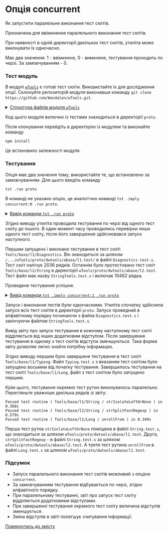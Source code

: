 # Опція concurrent

Як запустити паралельне виконання тест сюітів.

Призначена для ввімкнення паралельного виконання тест сюітів.

При наявності в одній директорії декількох тест сюітів, утиліта може виконувати їх одночасно.

Має два значення: 1 - ввімкнене, 0 - вимкнене, тестування проходить по черзі. За замовчуванням - 0.

### Тест модуль

В модулі [`wTools`](<https://github.com/Wandalen/wTools>) є готові тест сюіти. Використайте їх для дослідження опції. Склонуйте репозиторій модуля виконавши команду `git clone https://github.com/Wandalen/wTools.git`.

<details>
  <summary><u>Структура файлів модуля <code>wTools</code></u></summary>

```
wTools
   ├── .git
   ├── doc
   ├── out
   ├── proto
   ├── sample
   ├── ...
   └── package.json
```

</details>

Код цього модуля включно із тестами знаходиться в директорії `proto`.

Після клонування перейдіть в директорію із модулем та виконайте команду

```
npm install
```

Це встановило залежності модуля.

### Тестування

Опція має два значення тому, використайте те, що встановлено за замовчуванням. Для цього введіть команду

```
tst .run proto
```

В команді не указано опцію, це аналогічно команді `tst .imply concurrent:0 .run proto`.

<details>
  <summary><u>Вивід команди <code>tst .run proto</code></u></summary>

```
[user@user ~]$ tst .run proto

    Running test suite ( Tools/base/l1/Diagnostics ) ..
      at  /.../wTools/proto/dwtools/abase/l1.test/Diagnostics.test.s:2036

      Passed test routine ( Tools/base/l1/Diagnostics / _err ) in 0.103s
      Passed test routine ( Tools/base/l1/Diagnostics / err ) in 0.070s
      Passed test routine ( Tools/base/l1/Diagnostics / errLog ) in 0.066s
      ...
    Passed test checks 290 / 290
    Passed test cases 142 / 142
    Passed test routines 21 / 21
    Test suite ( Tools/base/l1/Diagnostics ) ... in 2.949s ... ok

    Running test suite ( Tools/base/l1/Entity ) ..
    at  /.../wTools/proto/dwtools/abase/l1.test/Entity.test.s:3276

      Passed test routine ( Tools/base/l1/Entity / eachSample ) in 0.472s
      Passed test routine ( Tools/base/l1/Entity / entityEach ) in 0.273s
      Passed test routine ( Tools/base/l1/Entity / entityEachKey ) in 0.234s
      ...

    Passed test checks 636 / 636
    Passed test cases 226 / 226
    Passed test routines 18 / 18
    Test suite ( Tools/base/l1/Entity ) ... in 4.334s ... ok

    Running test suite ( Tools/base/l1/Long ) ..
    at  /.../wTools/proto/dwtools/abase/l1.test/Long.test.s:22325

      Passed test routine ( Tools/base/l1/Long / bufferRawIs ) in 0.145s
      Passed test routine ( Tools/base/l1/Long / bufferTypedIs ) in 0.146s
      Passed test routine ( Tools/base/l1/Long / bufferNodeIs ) in 0.122s
      ...

    Passed test checks 4285 / 4285
    Passed test cases 1883 / 1883
    Passed test routines 173 / 173
    Test suite ( Tools/base/l1/Long ) ... in 77.531s ... ok

    Running test suite ( Tools/base/l1/Map ) ..
    at  /.../wTools/proto/dwtools/abase/l1.test/Map.test.s:4034

      Passed test routine ( Tools/base/l1/Map / mapIs ) in 0.062s
      Passed test routine ( Tools/base/l1/Map / mapCloneAssigning ) in 0.081s
      Passed test routine ( Tools/base/l1/Map / mapExtendConditional ) in 0.072s
      ...

    Passed test checks 686 / 686
    Passed test cases 355 / 355
    Passed test routines 45 / 45
    Test suite ( Tools/base/l1/Map ) ... in 6.329s ... ok

    Running test suite ( Tools/base/l1/Regexp ) ..
    at  /.../wTools/proto/dwtools/abase/l1.test/Regexp.test.s:1749

      Passed test routine ( Tools/base/l1/Regexp / regexpIdentical ) in 0.069s
      Passed test routine ( Tools/base/l1/Regexp / regexpsSources ) in 0.143s
      Passed test routine ( Tools/base/l1/Regexp / regexpsJoin ) in 0.103s
      ...

    Passed test checks 237 / 237
    Passed test cases 211 / 211
    Passed test routines 15 / 15
    Test suite ( Tools/base/l1/Regexp ) ... in 4.755s ... ok

    Running test suite ( Tools/base/l1/Routine ) ..
    at  /.../wTools/proto/dwtools/abase/l1.test/Routine.test.s:1558

      Passed test routine ( Tools/base/l1/Routine / _routineJoin ) in 0.084s
      Passed test routine ( Tools/base/l1/Routine / constructorJoin ) in 0.165s
      Passed test routine ( Tools/base/l1/Routine / routineJoin ) in 0.075s
      ...

    Passed test checks 259 / 259
    Passed test cases 71 / 71
    Passed test routines 9 / 9
    Test suite ( Tools/base/l1/Routine ) ... in 2.290s ... ok

    Running test suite ( Tools/base/l1/String ) ..
    at  /.../wTools/proto/dwtools/abase/l1.test/String.test.s:3887

      Passed test routine ( Tools/base/l1/String / strLeft ) in 0.500s
      Passed test routine ( Tools/base/l1/String / strRight ) in 0.552s
      Passed test routine ( Tools/base/l1/String / strEquivalent ) in 0.075s
      ...

    Passed test checks 714 / 714
    Passed test cases 298 / 298
    Passed test routines 19 / 19
    Test suite ( Tools/base/l1/String ) ... in 6.814s ... ok

    Running test suite ( Tools/base/l1/Typing ) ..
    at  /.../wTools/proto/dwtools/abase/l1.test/Typing.test.s:97

      Passed test routine ( Tools/base/l1/Typing / objectLike ) in 0.074s
      Passed test routine ( Tools/base/l1/Typing / promiseIs ) in 0.042s
      Passed test routine ( Tools/base/l1/Typing / consequenceLike ) in 0.041s

    Passed test checks 20 / 20
    Passed test cases 2 / 2
    Passed test routines 3 / 3
    Test suite ( Tools/base/l1/Typing ) ... in 0.756s ... ok

    Running test suite ( Tools/base/l2/String ) ..
    at  /.../wTools/proto/dwtools/abase/l2.test/StringTools.test.s:10462

      Passed test routine ( Tools/base/l2/String / strRemoveBegin ) in 0.216s
      Passed test routine ( Tools/base/l2/String / strRemoveEnd ) in 0.226s
      Passed test routine ( Tools/base/l2/String / strRemove ) in 0.204s
      ...

    Passed test checks 1311 / 1311
    Passed test cases 930 / 930
    Passed test routines 40 / 40
    Test suite ( Tools/base/l2/String ) ... in 12.201s ... ok



  Testing ... in 85.676s ... ok
```

</details>

Згідно виводу утиліта проводила тестування по черзі від одного тест сюіту до іншого. В один момент часу проводились перевірки лише одного тест сюіту, після його завершення здійснювався запуск наступного.

Першим запущено і виконано тестування в тест сюіті `Tools/base/l1/Diagnostics`. Він знаходиться за шляхом `/.../wTools/proto/dwtools/abase/l1.test/` в файлі `Diagnostics.test.s`. Тест сюіт налічує 2036 рядків.
Останнім було протестовано тест сюіт `Tools/base/l2/String` в директорії `wTools/proto/dwtools/abase/l2.test`. Тест файл має назву `StringTools.test.s` і включає 10462 рядка.

Проведене тестування успішне.

<details>
  <summary><u>Вивід команди <code>tst .imply concurrent:1 .run proto</code></u></summary>

```
[user@user ~]$ tst .imply concurrent:1 .run proto

  Running test suite ( Tools/base/l1/Diagnostics ) ..
  at  /.../wTools/proto/dwtools/abase/l1.test/Diagnostics.test.s:309

    Passed test routine ( Tools/base/l1/Diagnostics / _err ) in 0.125s
    Running test suite ( Tools/base/l1/Entity ) ..
    at  /.../wTools/proto/dwtools/abase/l1.test/Entity.test.s:808

      Passed test routine ( Tools/base/l1/Entity / eachSample ) in 0.070s
      Running test suite ( Tools/base/l1/Long ) ..
        at  /.../wTools/proto/dwtools/abase/l1.test/Long.test.s:19500

          Passed test routine ( Tools/base/l1/Long / bufferFrom ) in 0.232s
          Running test suite ( Tools/base/l1/Map ) ..
          at  /.../wTools/proto/dwtools/abase/l1.test/Map.test.s:4034

            Passed test routine ( Tools/base/l1/Map / mapIs ) in 0.068s
            Running test suite ( Tools/base/l1/Regexp ) ..
            at  /.../wTools/proto/dwtools/abase/l1.test/Regexp.test.s:1749

              Passed test routine ( Tools/base/l1/Regexp / regexpIdentical ) in 0.078s
              Running test suite ( Tools/base/l1/Routine ) ..
              at  /.../wTools/proto/dwtools/abase/l1.test/Routine.test.s:1558

                Passed test routine ( Tools/base/l1/Routine / _routineJoin ) in 0.103s
                Running test suite ( Tools/base/l1/String ) ..
                at  /.../wTools/proto/dwtools/abase/l1.test/String.test.s:3887

                  Passed test routine ( Tools/base/l1/String / strLeft ) in 0.614s
                  Running test suite ( Tools/base/l1/Typing ) ..
                  at  /.../wTools/proto/dwtools/abase/l1.test/Typing.test.s:97

                    Passed test routine ( Tools/base/l1/Typing / objectLike ) in 0.081s
                    Running test suite ( Tools/base/l2/String ) ..
                    at  /.../wTools/proto/dwtools/abase/l2.test/StringTools.test.s:10502

                      Passed test routine ( Tools/base/l2/String / strRemoveBegin ) in 0.265s
                      Passed test routine ( Tools/base/l1/Long / bufferRelen ) in 0.074s
                      Passed test routine ( Tools/base/l1/Diagnostics / err ) in 0.070s
                      Passed test routine ( Tools/base/l1/Entity / entityMap ) in 0.107s
                      Passed test routine ( Tools/base/l1/Map / mapCloneAssigning ) in 0.084s
                      ...
                      Passed test routine ( Tools/base/l1/Map / mapComplement ) in 0.070s

                    Passed test checks 20 / 20
                    Passed test cases 2 / 2
                    Passed test routines 3 / 3
                    Test suite ( Tools/base/l1/Typing ) ... in 5.905s ... ok

                    Passed test routine ( Tools/base/l1/Regexp / regexpsAny ) in 0.091s
                    Passed test routine ( Tools/base/l1/Routine / routinesComposeAll ) in 0.094s
                    ...
                    Passed test routine ( Tools/base/l1/Map / mapFirstPair ) in 0.070s

                  Passed test checks 34 / 34
                  Passed test cases 30 / 30
                  Passed test routines 5 / 5
                  Test suite ( Tools/base/l1/Diagnostics ) ... in 9.168s ... ok

                  Passed test routine ( Tools/base/l1/Regexp / _regexpTest ) in 0.150s
                  Passed test routine ( Tools/base/l1/Routine / routinesChain ) in 0.083s
                  Passed test routine ( Tools/base/l1/String / strBeginOf ) in 0.133s
                  Passed test routine ( Tools/base/l2/String / strAppendOnce ) in 0.147s
                  Passed test routine ( Tools/base/l1/Long / longIs ) in 0.113s
some message
undefined
                  Passed test routine ( Tools/base/l1/Entity / entityLength ) in 0.073s
                  Passed test routine ( Tools/base/l1/Map / mapValWithIndex ) in 0.096s
                  Passed test routine ( Tools/base/l1/Regexp / regexpTest ) in 0.147s
                  ...
                  Passed test routine ( Tools/base/l1/Long / hasLength ) in 0.088s

                Passed test checks 84 / 84
                Passed test cases 80 / 80
                Passed test routines 10 / 10
                Test suite ( Tools/base/l1/Entity ) ... in 12.360s ... ok

                Passed test routine ( Tools/base/l1/Map / mapToStr ) in 0.086s
                Passed test routine ( Tools/base/l1/Regexp / regexpTestAny ) in 0.174s
                ...
                Passed test routine ( Tools/base/l1/Long / argumentsArrayFrom ) in 0.321s

              Passed test checks 259 / 259
              Passed test cases 71 / 71
              Passed test routines 9 / 9
              Test suite ( Tools/base/l1/Routine ) ... in 14.061s ... ok

Consider extending object by :

              Passed test routine ( Tools/base/l1/Map / mapKeys ) in 0.106s
              Passed test routine ( Tools/base/l1/Regexp / regexpsTestAll ) in 0.169s
              Passed test routine ( Tools/base/l1/String / strPrimitive ) in 0.053s
Consider extending object by :

              Passed test routine ( Tools/base/l2/String / strSplitFast ) in 0.756s
              Passed test routine ( Tools/base/l1/Long / unrollMake ) in 0.375s
Consider extending object by :

              Passed test routine ( Tools/base/l1/Map / mapOwnKeys ) in 0.100s
              Passed test routine ( Tools/base/l1/Regexp / regexpsTestAny ) in 0.163s
Consider extending object by :

Consider extending object by :

              Passed test routine ( Tools/base/l1/String / strIsolateLeftOrNone ) in 0.368s
              Passed test routine ( Tools/base/l2/String / strSplitFastRegexp ) in 0.579s
              Passed test routine ( Tools/base/l1/Long / unrollFrom ) in 0.349s
Consider extending object by :

              Passed test routine ( Tools/base/l1/Map / mapAllKeys ) in 0.094s
              Passed test routine ( Tools/base/l1/Regexp / regexpsTestNone ) in 0.147s
              Passed test routine ( Tools/base/l1/String / strIsolateLeftOrAll ) in 0.164s
              Passed test routine ( Tools/base/l2/String / strSplit ) in 0.975s
              Passed test routine ( Tools/base/l1/Long / longMake ) in 0.483s
Consider extending object by :

              Passed test routine ( Tools/base/l1/Map / mapVals ) in 0.102s
Consider extending object by :

Consider extending object by :

              Passed test routine ( Tools/base/l1/String / strIsolateRightOrNone ) in 0.373s
              Passed test routine ( Tools/base/l2/String / strSplitStrNumber ) in 0.083s
              Passed test routine ( Tools/base/l1/Long / longMakeZeroed ) in 0.382s
Consider extending object by :

              Passed test routine ( Tools/base/l1/Map / mapOwnVals ) in 0.091s
              Passed test routine ( Tools/base/l1/String / strIsolateRightOrAll ) in 0.191s

            Passed test checks 237 / 237
            Passed test cases 211 / 211
            Passed test routines 15 / 15
            Test suite ( Tools/base/l1/Regexp ) ... in 21.048s ... ok

            Passed test routine ( Tools/base/l2/String / strStrip ) in 0.242s
            Passed test routine ( Tools/base/l1/Long / arrayMake ) in 0.381s
Consider extending object by :

            Passed test routine ( Tools/base/l1/Map / mapAllVals ) in 0.091s
            Passed test routine ( Tools/base/l1/String / strIsolateInsideOrNone ) in 0.349s
            ...

          Passed test checks 714 / 714
          Passed test cases 298 / 298
          Passed test routines 19 / 19
          Test suite ( Tools/base/l1/String ) ... in 24.516s ... ok

Consider extending object by :

          Passed test routine ( Tools/base/l1/Map / mapProperties ) in 0.130s
          Passed test routine ( Tools/base/l2/String / strSub ) in 0.274s
            Test check ( Tools/base/l1/Long / scalarToVector / nothing # 1 ) ... failed throwing error
          Failed test routine ( Tools/base/l1/Long / scalarToVector ) in 0.042s
Consider extending object by :

          Passed test routine ( Tools/base/l1/Map / mapOwnProperties ) in 0.104s
          Passed test routine ( Tools/base/l2/String / strReplaceWords ) in 0.089s
          Passed test routine ( Tools/base/l1/Long / arrayFromRange ) in 0.128s
Consider extending object by :

          Passed test routine ( Tools/base/l1/Map / mapAllProperties ) in 0.152s
          Passed test routine ( Tools/base/l2/String / strJoin ) in 0.306s
          Passed test routine ( Tools/base/l1/Long / arrayAs ) in 0.091s
Consider extending object by :

          Passed test routine ( Tools/base/l1/Map / mapRoutines ) in 0.173s
          Passed test routine ( Tools/base/l2/String / strJoinPath ) in 0.258s
          Passed test routine ( Tools/base/l1/Long / arrayToMap ) in 0.091s
Consider extending object by :

          Passed test routine ( Tools/base/l1/Map / mapOwnRoutines ) in 0.127s
          Passed test routine ( Tools/base/l2/String / strUnjoin ) in 0.296s
          Passed test routine ( Tools/base/l1/Long / arrayToStr ) in 0.153s
Consider extending object by :

          Passed test routine ( Tools/base/l1/Map / mapAllRoutines ) in 0.171s
          Passed test routine ( Tools/base/l2/String / strUnicodeEscape ) in 0.073s
          Passed test routine ( Tools/base/l1/Long / longAreRepeatedProbe ) in 0.914s
Consider extending object by :

          Passed test routine ( Tools/base/l1/Map / mapFields ) in 0.167s
          Passed test routine ( Tools/base/l2/String / strCount ) in 0.152s
          Passed test routine ( Tools/base/l1/Long / longAllAreRepeated ) in 0.062s
Consider extending object by :

          Passed test routine ( Tools/base/l1/Map / mapOwnFields ) in 0.136s
          Passed test routine ( Tools/base/l2/String / strDup ) in 0.368s
          Passed test routine ( Tools/base/l1/Long / longAnyAreRepeated ) in 0.059s
[Object: null prototype] { length: 0, b: 1, __proto__: [] }
Consider extending object by :

          Passed test routine ( Tools/base/l1/Map / mapAllFields ) in 0.157s
Consider extending object by :

          Passed test routine ( Tools/base/l2/String / strLinesSelect ) in 0.265s
          Passed test routine ( Tools/base/l1/Long / longNoneAreRepeated ) in 0.061s
          Passed test routine ( Tools/base/l1/Map / mapOnlyPrimitives ) in 0.068s
          ...
Result [Object: null prototype] { splits: [], spans: [ 6, 6, 7, 7 ] }

Result [Object: null prototype] { splits: [], spans: [ 6, 6, 7, 7 ] }

Result [Object: null prototype] { splits: [], spans: [ 6, 6, 7, 7 ] }

Result [Object: null prototype] { splits: [], spans: [ 6, 6, 7, 7 ] }

Result [Object: null prototype] { splits: [], spans: [ NaN, NaN, NaN, NaN ] }

Result [Object: null prototype] { splits: [], spans: [ 3, 3, 5, 5 ] }

Result [Object: null prototype] { splits: [], spans: [ 3, 3, 5, 5 ] }

Result [Object: null prototype] { splits: [], spans: [ 3, 3, 5, 5 ] }

Result [Object: null prototype] { splits: [], spans: [ 6, 6, 9, 9 ] }

Result [Object: null prototype] { splits: [], spans: [ 6, 6, 9, 9 ] }

Result [Object: null prototype] { splits: [], spans: [ 6, 6, 9, 9 ] }

Result [Object: null prototype] { splits: [], spans: [ 6, 6, 9, 9 ] }

Result [Object: null prototype] { splits: [], spans: [ 6, 6, 9, 9 ] }

Result [Object: null prototype] { splits: [], spans: [ 4, 4, 11, 11 ] }

Result [Object: null prototype] { splits: [], spans: [ 4, 4, 11, 11 ] }

Result [Object: null prototype] { splits: [], spans: [ 4, 4, 11, 11 ] }

Result [Object: null prototype] { splits: [], spans: [ 4, 4, 11, 11 ] }

Result [Object: null prototype] { splits: [], spans: [ 4, 4, 11, 11 ] }

done1
done2
Result [Object: null prototype] { splits: [], spans: [ 4, 4, 11, 11 ] }

Result [Object: null prototype] { splits: [], spans: [ 4, 4, 11, 11 ] }

Result [Object: null prototype] { splits: [], spans: [ 4, 4, 11, 11 ] }

Result [Object: null prototype] { splits: [], spans: [ 4, 4, 11, 11 ] }

Result [Object: null prototype] { splits: [], spans: [ 4, 4, 11, 11 ] }

Result [Object: null prototype] { splits: [], spans: [ 4, 4, 11, 11 ] }

          Passed test routine ( Tools/base/l2/String / strLinesNearest ) in 0.496s
          Passed test routine ( Tools/base/l1/Long / longSlice ) in 2.073s
          Passed test routine ( Tools/base/l1/Map / mapOnly ) in 0.222s
          ...

        Passed test checks 1317 / 1317
        Passed test cases 936 / 936
        Passed test routines 40 / 40
        Test suite ( Tools/base/l2/String ) ... in 39.466s ... ok

        Passed test routine ( Tools/base/l1/Map / mapOwnAny ) in 0.105s
        Passed test routine ( Tools/base/l1/Long / arrayExtendScreening ) in 0.128s
        Passed test routine ( Tools/base/l1/Map / mapOwnNone ) in 0.083s
        ...

      Passed test checks 686 / 686
      Passed test cases 355 / 355
      Passed test routines 45 / 45
      Test suite ( Tools/base/l1/Map ) ... in 41.850s ... ok

      Passed test routine ( Tools/base/l1/Long / arrayLeft ) in 0.117s
      Passed test routine ( Tools/base/l1/Long / arrayCountElement ) in 0.220s
      Passed test routine ( Tools/base/l1/Long / arrayCountTotal ) in 0.313s
      ...
[object Object]
[object Object]
[object Object]
[object Object]
[object Object]
[object Object]
[object Object]
[object Object]
[object Object]
[object Object]
[object Object]
[object Object]
      Passed test routine ( Tools/base/l1/Long / arraySetContainAll ) in 0.563s
      Passed test routine ( Tools/base/l1/Long / arraySetContainAny ) in 0.530s
xxx
      Passed test routine ( Tools/base/l1/Long / arraySetIdentical ) in 0.376s

    Passed test checks 4285 / 4285
    Passed test cases 1883 / 1883
    Passed test routines 173 / 173
    Test suite ( Tools/base/l1/Long ) ... in 77.531s ... ok



  Testing ... in 80.436s ... ok
```

</details>

Запуск і виконання тестів були одночасними. Утиліта спочатку здійснила запуск всіх тест сюітів в директорії `proto`. Запуск проведний в алфавітному порядку починаючи з файла `Diagnostics.test.s` і закінчуючи файлом `StringTools.test.s`.

Вивід звіту про запуск тестування в кожному наступному тест сюіті відділяється від інших додатковим відступом. Після завершення тестування в одному з тест сюітів відступи зменшуються. Така форма звіту дозволяє легко знайти потрібну інформацію.

Згідно виводу першим було завершене тестування в тест сюіті `Tools/base/l1/Typing`. Файл `Typing.test.s` з вказаним тест сюітом було запущено восьмим від початку тестування. Завершилось тестування на тест сюіті `Tools/base/l1/Long`, файл з тест сюітом було запущено першим.

Крім цього, тестування окремих тест рутин виконувалось паралельно. Перегляньте уважніше декілька рядків зі звіту:

```
Passed test routine ( Tools/base/l1/String / strIsolateLeftOrNone ) in 0.368s
Passed test routine ( Tools/base/l2/String / strSplitFastRegexp ) in 0.579s
Passed test routine ( Tools/base/l1/Long / unrollFrom ) in 0.349s
```

Перша тест рутна `strIsolateLeftOrNone` поміщена в файлі `String.test.s`, що знаходиться за шляхом `wTools/proto/dwtools/abase/l1.test`. Друга, `strSplitFastRegexp` - в файлі `String.test.s` за шляхом `wTools/proto/dwtools/abase/l2.test`. А третя тест рутина `unrollFrom` в файлі `Long.test.s` за шляхом `wTools/proto/dwtools/abase/l1.test`.

### Підсумок

- Запуск паралельного виконання тест сюітів можливий з опцією `concurrent`.
- За замовчуванням тестування відбувається по черзі, згідно алфавітного порядку.
- При паралельному тестуванні, звіт про запуск тест сюіту відділяється додатковими відступами.
- При завершенні тестування окремого тест сюіту величина відступів зменшується.
- Зміна відступів в звіті полегшує зчитування інформації.

[Повернутись до змісту](../README.md#tutorials)
